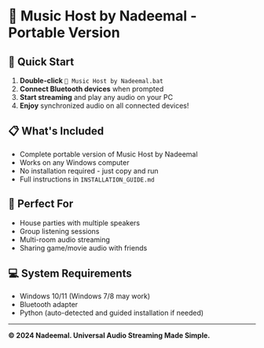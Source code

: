 # 🎵 Music Host by Nadeemal - Portable Version

## 🚀 Quick Start
1. **Double-click** `🎵 Music Host by Nadeemal.bat`
2. **Connect Bluetooth devices** when prompted
3. **Start streaming** and play any audio on your PC
4. **Enjoy** synchronized audio on all connected devices!

## 📋 What's Included
- Complete portable version of Music Host by Nadeemal
- Works on any Windows computer
- No installation required - just copy and run
- Full instructions in `INSTALLATION_GUIDE.md`

## 🎯 Perfect For
- House parties with multiple speakers
- Group listening sessions  
- Multi-room audio streaming
- Sharing game/movie audio with friends

## 💻 System Requirements
- Windows 10/11 (Windows 7/8 may work)
- Bluetooth adapter
- Python (auto-detected and guided installation if needed)

---

**© 2024 Nadeemal. Universal Audio Streaming Made Simple.**